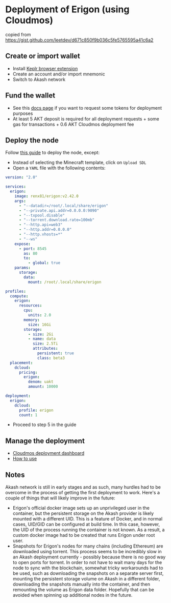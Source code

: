 # Deployment of Erigon (using Cloudmos)
copied from https://gist.github.com/leetdev/d671c850f9b036c5fe5765595a41c6a2

## Create or import wallet
- Install [Keplr browser extension](https://www.keplr.app/download)
- Create an account and/or import mnemonic
- Switch to Akash network

## Fund the wallet
- See this [docs page](https://docs.akash.network/tokens-and-wallets/funding) if you want to request some tokens for deployment purposes
- At least 5 AKT deposit is required for all deployment requests + some gas for transactions + 0.6 AKT Cloudmos deployment fee

## Deploy the node
Follow [this guide](https://docs.akash.network/guides/cloudmos-deploy) to deploy the node, except:
- Instead of selecting the Minecraft template, click on `Upload SDL`
- Open a `YAML` file with the following contents:
```YAML
version: "2.0"

services:
  erigon:
    image: renx81/erigon:v2.42.0
    args:
      - "--datadir=/root/.local/share/erigon"
      - "--private.api.addr=0.0.0.0:9090"
      - "--txpool.disable"
      - "--torrent.download.rate=100mb"
      - "--http.api=web3"
      - "--http.addr=0.0.0.0"
      - "--http.vhosts=*"
      - "--ws"
    expose:
      - port: 8545
        as: 80
        to:
          - global: true
    params:
      storage:
        data:
          mount: /root/.local/share/erigon

profiles:
  compute:
    erigon:
      resources:
        cpu:
          units: 2.0
        memory:
          size: 16Gi
        storage:
          - size: 2Gi
          - name: data
            size: 2.5Ti
            attributes:
              persistent: true
              class: beta3
  placement:
    dcloud:
      pricing:
        erigon:
          denom: uakt
          amount: 10000

deployment:
  erigon:
    dcloud:
      profile: erigon
      count: 1
```
- Proceed to step 5 in the guide

## Manage the deployment
- [Cloudmos deployment dashboard](https://deploy.cloudmos.io/deployments)
- [How to use](https://docs.akash.network/guides/cloudmos-deploy/manage-deployments)

## Notes
Akash network is still in early stages and as such, many hurdles had to be overcome in the process of getting the first deployment to work. Here's a couple of things that will likely improve in the future:
- Erigon's official docker image sets up an unprivileged user in the container, but the persistent storage on the Akash provider is likely mounted with a different UID. This is a feature of Docker, and in normal cases, UID/GID can be configured at build time. In this case, however, the UID of the process running the container is not known. As a result, a custom docker image had to be created that runs Erigon under root user.
- Snapshots for Erigon's nodes for many chains (including Ethereum) are downloaded using torrent. This process seems to be incredibly slow in an Akash deployment currently - possibly because there is no good way to open ports for torrent. In order to not have to wait many days for the node to sync with the blockchain, somewhat tricky workarounds had to be used, such as downloading the snapshots on a separate server first, mounting the persistent storage volume on Akash in a different folder, downloading the snapshots manually into the container, and then remounting the volume as Erigon data folder. Hopefully that can be avoided when spinning up additional nodes in the future.
